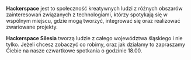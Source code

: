 **Hackerspace** jest to społeczność kreatywnych ludzi z różnych obszarów zainteresowań związanych z technologiami, którzy spotykają się w wspólnym miejscu, gdzie mogą tworzyć, integrować się oraz realizować zwariowane projekty.

**Hackerspace Silesia** tworzą ludzie z całego województwa śląskiego i nie tylko. Jeżeli chcesz zobaczyć co robimy, oraz jak działamy to zapraszamy Ciebie na nasze czwartkowe spotkania o godzinie 18.00.
